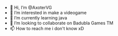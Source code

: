 - 👋 Hi, I’m @AxoterVG
- 👀 I’m interested in make a videogame
- 🌱 I’m currently learning java
- 💞️ I’m looking to collaborate on Badubla Games TM
- 📫 How to reach me i don't know xD
<!---
AxoterVG/AxoterVG is a ✨ special ✨ repository because its `README.md` (this file) appears on your GitHub profile.
You can click the Preview link to take a look at your changes.
--->

